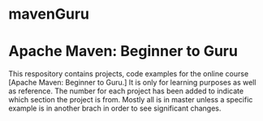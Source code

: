 # mavenGuru

# Apache Maven: Beginner to Guru

This respository contains projects, code examples for the online course [Apache Maven: Beginner to Guru.]
It is only for learning purposes as well as reference.
The number for each project has been added to indicate which section the project is from. 
Mostly all is in master unless a specific example is in another brach in order to see significant changes.
